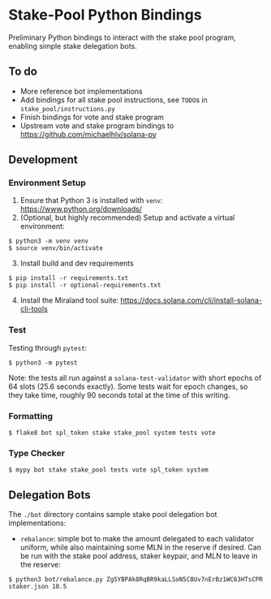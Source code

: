 # Stake-Pool Python Bindings

Preliminary Python bindings to interact with the stake pool program, enabling
simple stake delegation bots.

## To do

* More reference bot implementations
* Add bindings for all stake pool instructions, see `TODO`s in `stake_pool/instructions.py`
* Finish bindings for vote and stake program
* Upstream vote and stake program bindings to https://github.com/michaelhly/solana-py

## Development

### Environment Setup

1. Ensure that Python 3 is installed with `venv`: https://www.python.org/downloads/
2. (Optional, but highly recommended) Setup and activate a virtual environment:

```
$ python3 -m venv venv
$ source venv/bin/activate
```

3. Install build and dev requirements

```
$ pip install -r requirements.txt
$ pip install -r optional-requirements.txt
```

4. Install the Miraland tool suite: https://docs.solana.com/cli/install-solana-cli-tools

### Test

Testing through `pytest`:

```
$ python3 -m pytest
```

Note: the tests all run against a `solana-test-validator` with short epochs of 64
slots (25.6 seconds exactly). Some tests wait for epoch changes, so they take
time, roughly 90 seconds total at the time of this writing.

### Formatting

```
$ flake8 bot spl_token stake stake_pool system tests vote
```

### Type Checker

```
$ mypy bot stake stake_pool tests vote spl_token system
```

## Delegation Bots

The `./bot` directory contains sample stake pool delegation bot implementations:

* `rebalance`: simple bot to make the amount delegated to each validator
uniform, while also maintaining some MLN in the reserve if desired. Can be run
with the stake pool address, staker keypair, and MLN to leave in the reserve:

```
$ python3 bot/rebalance.py Zg5YBPAk8RqBR9kaLLSoN5C8Uv7nErBz1WC63HTsCPR staker.json 10.5
```
